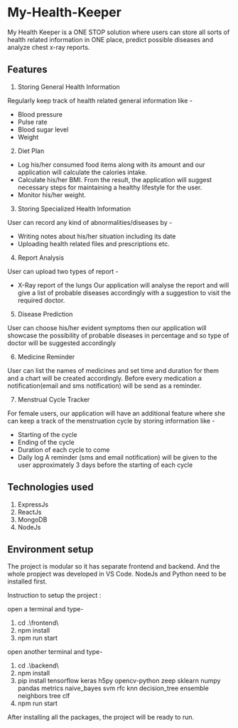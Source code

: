 # My-Health-Keeper

My Health Keeper is a ONE STOP solution where users can store all sorts of health related information in ONE place, predict possible diseases and analyze chest x-ray reports.


## Features
1. Storing General Health Information

Regularly keep track of health related general information like - 
- Blood pressure
- Pulse rate
- Blood sugar level
- Weight

2. Diet Plan

- Log his/her consumed food items along with its amount and our application will calculate the calories intake.  
- Calculate his/her BMI. From the result, the application will suggest necessary steps for maintaining a healthy lifestyle for the user.
- Monitor his/her weight.
 
3. Storing Specialized Health Information

User can record any kind of abnormalities/diseases by -
- Writing notes about his/her situation including its date
- Uploading health related files and prescriptions etc.

4. Report Analysis

User can upload two types of report -
- X-Ray report of the lungs
Our application will analyse the report and will give a list of probable diseases accordingly with a suggestion to visit the required doctor.

5. Disease Prediction

User can choose his/her evident symptoms then our application will showcase the possibility of probable diseases in percentage and so type of doctor will be suggested accordingly

6. Medicine Reminder

User can list the names of medicines and set time and duration for them and a chart will be created accordingly. 
Before every medication a notification(email and sms notification) will be send as a reminder. 

7. 	Menstrual Cycle Tracker

For female users, our application will have an additional feature where she can keep a track of the menstruation cycle by storing information like -
- Starting of the cycle
- Ending of the cycle
- Duration of each cycle to come
- Daily log
A reminder (sms and email notification) will be given to the user approximately 3 days before the starting of each cycle 


## Technologies used
1. ExpressJs
2. ReactJs
3. MongoDB
4. NodeJs

## Environment setup
The project is modular so it has separate frontend and backend. And the whole propject was developed in VS Code.
NodeJs and Python need to be installed first.

Instruction to setup the project :

open a terminal and type-

1. cd .\frontend\
2. npm install
3. npm run start

open another terminal and type-

1. cd .\backend\
2. npm install
3. pip install tensorflow keras h5py opencv-python zeep sklearn numpy pandas metrics naive_bayes svm rfc knn decision_tree ensemble neighbors tree clf
4. npm run start

After installing all the packages, the project will be ready to run.
